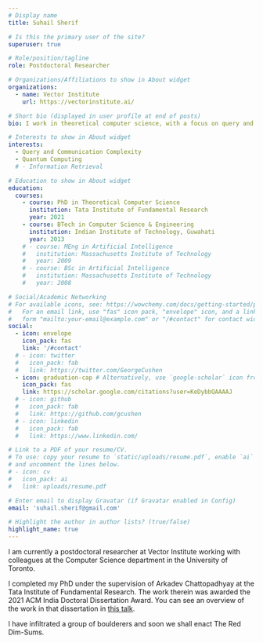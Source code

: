 ```yaml
---
# Display name
title: Suhail Sherif

# Is this the primary user of the site?
superuser: true

# Role/position/tagline
role: Postdoctoral Researcher

# Organizations/Affiliations to show in About widget
organizations:
  - name: Vector Institute
    url: https://vectorinstitute.ai/

# Short bio (displayed in user profile at end of posts)
bio: I work in theoretical computer science, with a focus on query and communicaiton complexity.

# Interests to show in About widget
interests:
  - Query and Communication Complexity
  - Quantum Computing
  # - Information Retrieval

# Education to show in About widget
education:
  courses:
    - course: PhD in Theoretical Computer Science
      institution: Tata Institute of Fundamental Research
      year: 2021
    - course: BTech in Computer Science & Engineering
      institution: Indian Institute of Technology, Guwahati
      year: 2013
    # - course: MEng in Artificial Intelligence
    #   institution: Massachusetts Institute of Technology
    #   year: 2009
    # - course: BSc in Artificial Intelligence
    #   institution: Massachusetts Institute of Technology
    #   year: 2008

# Social/Academic Networking
# For available icons, see: https://wowchemy.com/docs/getting-started/page-builder/#icons
#   For an email link, use "fas" icon pack, "envelope" icon, and a link in the
#   form "mailto:your-email@example.com" or "/#contact" for contact widget.
social:
  - icon: envelope
    icon_pack: fas
    link: '/#contact'
  # - icon: twitter
  #   icon_pack: fab
  #   link: https://twitter.com/GeorgeCushen
  - icon: graduation-cap # Alternatively, use `google-scholar` icon from `ai` icon pack
    icon_pack: fas
    link: https://scholar.google.com/citations?user=KeDybbQAAAAJ
  # - icon: github
  #   icon_pack: fab
  #   link: https://github.com/gcushen
  # - icon: linkedin
  #   icon_pack: fab
  #   link: https://www.linkedin.com/

# Link to a PDF of your resume/CV.
# To use: copy your resume to `static/uploads/resume.pdf`, enable `ai` icons in `params.toml`,
# and uncomment the lines below.
# - icon: cv
#   icon_pack: ai
#   link: uploads/resume.pdf

# Enter email to display Gravatar (if Gravatar enabled in Config)
email: 'suhail.sherif@gmail.com'

# Highlight the author in author lists? (true/false)
highlight_name: true
---
```


I am currently a postdoctoral researcher at Vector Institute working with colleagues at the Computer Science department in the University of Toronto.

I completed my PhD under the supervision of Arkadev Chattopadhyay at the Tata Institute of Fundamental Research. The work therein was awarded the 2021 ACM India Doctoral Dissertation Award. You can see an overview of the work in that dissertation in <a href="http://theresnoactuallinkbecausetherecordedvideomighthavebeenlost/">this talk</a>.

I have infiltrated a group of boulderers and soon we shall enact The Red Dim-Sums.

<!-- Nelson Bighetti is a professor of artificial intelligence at the Stanford AI Lab. His research interests include distributed robotics, mobile computing and programmable matter. He leads the Robotic Neurobiology group, which develops self-reconfiguring robots, systems of self-organizing robots, and mobile sensor networks.

Lorem ipsum dolor sit amet, consectetur adipiscing elit. Sed neque elit, tristique placerat feugiat ac, facilisis vitae arcu. Proin eget egestas augue. Praesent ut sem nec arcu pellentesque aliquet. Duis dapibus diam vel metus tempus vulputate.

{{< icon name="download" pack="fas" >}} Download my {{< staticref "uploads/demo_resume.pdf" "newtab" >}}resumé{{< /staticref >}}. -->
